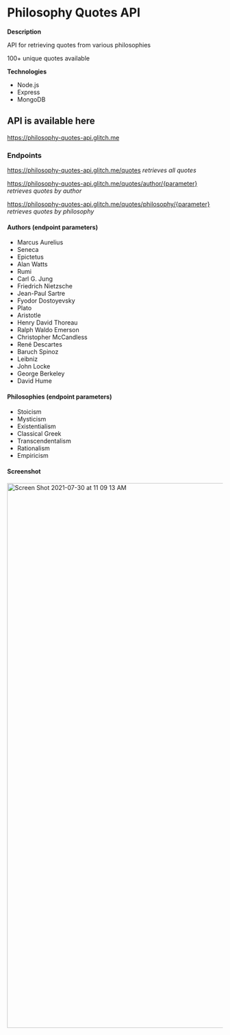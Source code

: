 # Philosophy Quotes API
**Description**

API for retrieving quotes from various philosophies

100+ unique quotes available

**Technologies**

- Node.js
- Express
- MongoDB

## API is available here
https://philosophy-quotes-api.glitch.me

### Endpoints
https://philosophy-quotes-api.glitch.me/quotes   *retrieves all quotes*

https://philosophy-quotes-api.glitch.me/quotes/author/{parameter}   *retrieves quotes by author*

https://philosophy-quotes-api.glitch.me/quotes/philosophy/{parameter}   *retrieves quotes by philosophy*

#### Authors (endpoint parameters)
- Marcus Aurelius
- Seneca
- Epictetus
- Alan Watts
- Rumi
- Carl G. Jung
- Friedrich Nietzsche
- Jean-Paul Sartre
- Fyodor Dostoyevsky
- Plato
- Aristotle
- Henry David Thoreau
- Ralph Waldo Emerson
- Christopher McCandless
- René Descartes
- Baruch Spinoz
- Leibniz
- John Locke
- George Berkeley
- David Hume

#### Philosophies (endpoint parameters)
- Stoicism
- Mysticism
- Existentialism
- Classical Greek
- Transcendentalism
- Rationalism
- Empiricism

#### Screenshot
<img width="1270" alt="Screen Shot 2021-07-30 at 11 09 13 AM" src="https://user-images.githubusercontent.com/41240707/127673659-6a7d5cde-a5e9-4676-aaa8-5cc2cea20ac0.png">